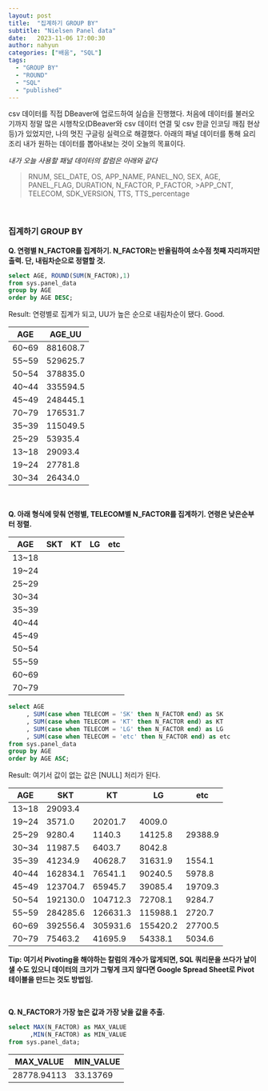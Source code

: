 ```yaml
---
layout: post
title:  "집계하기 GROUP BY"
subtitle: "Nielsen Panel data"
date:   2023-11-06 17:00:30
author: nahyun
categories: ["배움", "SQL"]
tags:
  - "GROUP BY"
  - "ROUND"
  - "SQL"
  - "published"
---
```


csv 데이터를 직접 DBeaver에 업로드하여 실습을 진행했다. 처음에 데이터를 불러오기까지 정말 많은 시행착오(DBeaver와 csv 데이터 연결 및 csv 한글 인코딩 깨짐 현상 등)가 있었지만, 나의 멋진 구글링 실력으로 해결했다. 아래의 패널 데이터를 통해 요리조리 내가 원하는 데이터를 뽑아내보는 것이 오늘의 목표이다. 

*내가 오늘 사용할 패널 데이터의 칼럼은 아래와 같다*

>RNUM, SEL_DATE, OS, APP_NAME, PANEL_NO, SEX, AGE, PANEL_FLAG, DURATION, N_FACTOR, P_FACTOR, >APP_CNT, TELECOM, SDK_VERSION, TTS, TTS_percentage


<br>


### 집계하기 GROUP BY

**Q. 연령별 N_FACTOR를 집계하기. N_FACTOR는 반올림하여 소수점 첫째 자리까지만 출력. 단, 내림차순으로 정렬할 것.**

```SQL
select AGE, ROUND(SUM(N_FACTOR),1)
from sys.panel_data
group by AGE
order by AGE DESC;
``````

Result: 연령별로 집계가 되고, UU가 높은 순으로 내림차순이 됐다. Good.



|AGE|AGE_UU|
|---|---|
|60~69|881608.7|
|55~59|529625.7|
|50~54|378835.0|
|40~44|335594.5|
|45~49|248445.1|
|70~79|176531.7|
|35~39|115049.5|
|25~29|53935.4|
|13~18|29093.4|
|19~24|27781.8|
|30~34|26434.0|


<br>

**Q. 아래 형식에 맞춰 연령별, TELECOM별 N_FACTOR를 집계하기. 연령은 낮은순부터 정렬.**



|AGE|SKT|KT|LG|etc
|---|---|---|---|---|
|13~18|
|19~24|
|25~29|
|30~34|
|35~39|
|40~44|
|45~49|
|50~54|
|55~59|
|60~69|
|70~79|

```SQL
select AGE
     , SUM(case when TELECOM = 'SK' then N_FACTOR end) as SK
     , SUM(case when TELECOM = 'KT' then N_FACTOR end) as KT
     , SUM(case when TELECOM = 'LG' then N_FACTOR end) as LG
     , SUM(case when TELECOM = 'etc' then N_FACTOR end) as etc
from sys.panel_data
group by AGE  
order by AGE ASC;
``````

Result: 여기서 값이 없는 값은 [NULL] 처리가 된다. 



|AGE|SKT|KT|LG|etc
|---|---|---|---|---|
|13~18|29093.4|
|19~24|3571.0|20201.7|4009.0|	
|25~29|9280.4|1140.3|14125.8|29388.9
|30~34|11987.5|6403.7|8042.8	
|35~39|41234.9|40628.7|31631.9|1554.1
|40~44|162834.1|76541.1|90240.5|5978.8
|45~49|123704.7|65945.7|39085.4|19709.3
|50~54|192130.0|104712.3|72708.1|9284.7
|55~59|284285.6|126631.3|115988.1|2720.7
|60~69|392556.4|305931.6|155420.2|27700.5
|70~79|75463.2|41695.9|54338.1|5034.6

**Tip: 여기서 Pivoting을 해야하는 칼럼의 개수가 많게되면, SQL 쿼리문을 쓰다가 날이 샐 수도 있으니 데이터의 크기가 그렇게 크지 않다면 Google Spread Sheet로 Pivot 테이블을 만드는 것도 방법임.**


<br>

**Q. N_FACTOR가 가장 높은 값과 가장 낮을 값을 추출.**

```SQL
select MAX(N_FACTOR) as MAX_VALUE
	  ,MIN(N_FACTOR) as MIN_VALUE
from sys.panel_data;
``````


|MAX_VALUE|MIN_VALUE|
|---|---|
|28778.94113|33.13769|
